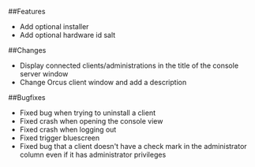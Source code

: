 ##Features
- Add optional installer
- Add optional hardware id salt


##Changes
- Display connected clients/administrations in the title of the console server window
- Change Orcus client window and add a description


##Bugfixes
- Fixed bug when trying to uninstall a client
- Fixed crash when opening the console view
- Fixed crash when logging out
- Fixed trigger bluescreen
- Fixed bug that a client doesn't have a check mark in the administrator column even if it has administrator privileges